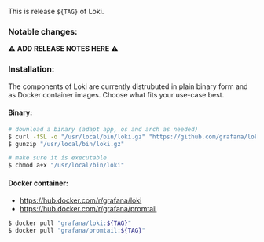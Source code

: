 This is release `${TAG}` of Loki. 

### Notable changes:
:warning: **ADD RELEASE NOTES HERE** :warning:

### Installation:
The components of Loki are currently distrubuted in plain binary form and as Docker container images. Choose what fits your use-case best.

#### Binary:
```bash
# download a binary (adapt app, os and arch as needed)
$ curl -fSL -o "/usr/local/bin/loki.gz" "https://github.com/grafana/loki/releases/download/${TAG}/loki-linux-amd64.gz"
$ gunzip "/usr/local/bin/loki.gz"

# make sure it is executable
$ chmod a+x "/usr/local/bin/loki"
```

#### Docker container:
* https://hub.docker.com/r/grafana/loki
* https://hub.docker.com/r/grafana/promtail
```bash
$ docker pull "grafana/loki:${TAG}"
$ docker pull "grafana/promtail:${TAG}"
```
